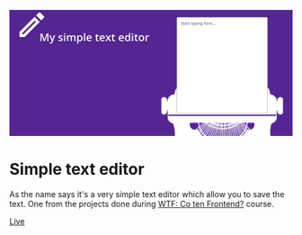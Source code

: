 ![cover](https://github.com/Dawid-Klos/Simple-text-editor/blob/master/cover.png)

# Simple text editor

As the name says it's a very simple text editor which allow you to save the text. One from the projects done during [WTF: Co ten Frontend?](https://cotenfrontend.pl/) course.

[Live](https://dawid-klos.github.io/Simple-text-editor/)



